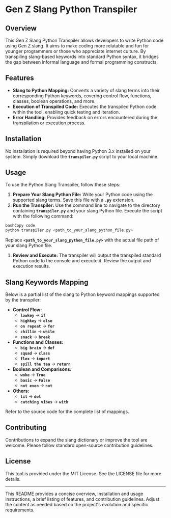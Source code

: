 # **Gen Z Slang Python Transpiler**

## **Overview**

This Gen Z Slang Python Transpiler allows developers to write Python code using Gen Z slang. It aims to make coding more relatable and fun for younger programmers or those who appreciate internet culture. By transpiling slang-based keywords into standard Python syntax, it bridges the gap between informal language and formal programming constructs.

## **Features**

- **Slang to Python Mapping:** Converts a variety of slang terms into their corresponding Python keywords, covering control flow, functions, classes, boolean operations, and more.
- **Execution of Transpiled Code:** Executes the transpiled Python code within the tool, enabling quick testing and iteration.
- **Error Handling:** Provides feedback on errors encountered during the transpilation or execution process.

## **Installation**

No installation is required beyond having Python 3.x installed on your system. Simply download the **`transpiler.py`** script to your local machine.

## **Usage**

To use the Python Slang Transpiler, follow these steps:

1. **Prepare Your Slang Python File:** Write your Python code using the supported slang terms. Save this file with a **`.py`** extension.
2. **Run the Transpiler:** Use the command line to navigate to the directory containing **`transpiler.py`** and your slang Python file. Execute the script with the following command:

```bash
bashCopy code
python transpiler.py <path_to_your_slang_python_file.py>

```

Replace **`<path_to_your_slang_python_file.py>`** with the actual file path of your slang Python file.

1. **Review and Execute:** The transpiler will output the transpiled standard Python code to the console and execute it. Review the output and execution results.

## **Slang Keywords Mapping**

Below is a partial list of the slang to Python keyword mappings supported by the transpiler:

- **Control Flow:**
    - **`lowkey`** -> **`if`**
    - **`highkey`** -> **`else`**
    - **`on repeat`** -> **`for`**
    - **`chillin`** -> **`while`**
    - **`snack`** -> **`break`**
- **Functions and Classes:**
    - **`big brain`** -> **`def`**
    - **`squad`** -> **`class`**
    - **`flex`** -> **`import`**
    - **`spill the tea`** -> **`return`**
- **Boolean and Comparisons:**
    - **`woke`** -> **`True`**
    - **`basic`** -> **`False`**
    - **`not even`** -> **`not`**
- **Others:**
    - **`lit`** -> **`del`**
    - **`catching vibes`** -> **`with`**

Refer to the source code for the complete list of mappings.

## **Contributing**

Contributions to expand the slang dictionary or improve the tool are welcome. Please follow standard open-source contribution guidelines.

## **License**

This tool is provided under the MIT License. See the LICENSE file for more details.

---

This README provides a concise overview, installation and usage instructions, a brief listing of features, and contribution guidelines. Adjust the content as needed based on the project's evolution and specific requirements.